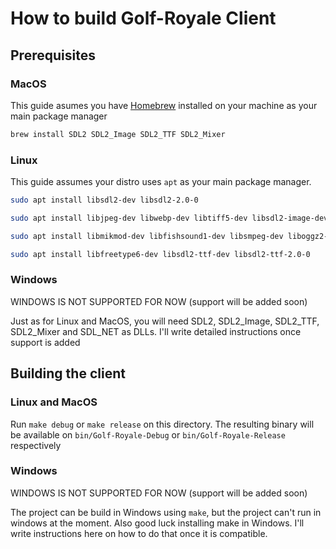 # How to build Golf-Royale Client

## Prerequisites

### MacOS

This guide asumes you have [Homebrew](https://brew.sh/) installed on your 
machine as your main package manager

```sh
brew install SDL2 SDL2_Image SDL2_TTF SDL2_Mixer
```

### Linux

This guide assumes your distro uses `apt` as your main package manager.

```sh
sudo apt install libsdl2-dev libsdl2-2.0-0
```

```sh
sudo apt install libjpeg-dev libwebp-dev libtiff5-dev libsdl2-image-dev libsdl2-image-2.0-0
```

```sh
sudo apt install libmikmod-dev libfishsound1-dev libsmpeg-dev liboggz2-dev libflac-dev libfluidsynth-dev libsdl2-mixer-dev libsdl2-mixer-2.0-0
```

```sh
sudo apt install libfreetype6-dev libsdl2-ttf-dev libsdl2-ttf-2.0-0
```

### Windows

WINDOWS IS NOT SUPPORTED FOR NOW (support will be added soon)

Just as for Linux and MacOS, you will need SDL2, SDL2_Image, SDL2_TTF, SDL2_Mixer and SDL_NET as DLLs. I'll write detailed instructions once support is added


## Building the client

### Linux and MacOS

Run `make debug` or `make release` on this directory. The resulting binary will be available on 
`bin/Golf-Royale-Debug` or `bin/Golf-Royale-Release` respectively

### Windows

WINDOWS IS NOT SUPPORTED FOR NOW (support will be added soon)

The project can be build in Windows using `make`, but the project can't run in windows at the moment. Also good luck installing make in Windows. I'll write instructions here on how to do that once it is compatible.
